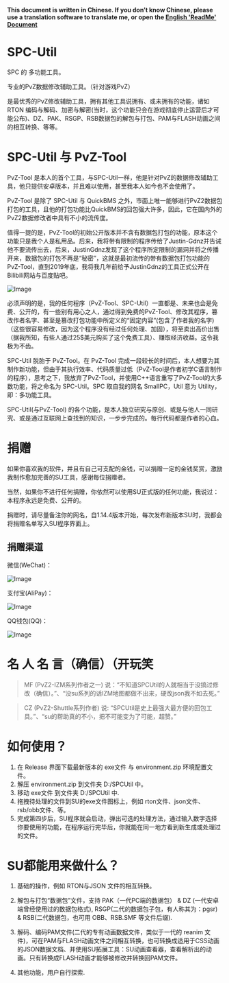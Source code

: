 **This document is written in Chinese. If you don’t know Chinese, please use a translation software to translate me, or open the [English 'ReadMe' Document](./ReadMe_EN.md)**

# SPC-Util

SPC 的 多功能工具。

专业的PvZ数据修改辅助工具。（针对游戏PvZ）

是最优秀的PvZ修改辅助工具，拥有其他工具说拥有、或未拥有的功能，诸如 RTON 编码与解码、加密与解密(当时，这个功能只会在游戏彻底停止运营后才可能公布)、DZ、PAK、RSGP、RSB数据包的解包与打包、PAM与FLASH动画之间的相互转换、等等。

# SPC-Util 与 PvZ-Tool

PvZ-Tool 是本人的首个工具，与SPC-Util一样，他是针对PvZ的数据修改辅助工具，他只提供安卓版本，并且难以使用，甚至我本人如今也不会使用了。

PvZ-Tool 是除了 SPC-Util 与 QuickBMS 之外，市面上唯一能够进行PvZ2数据包打包的工具，且他的打包功能比QuickBMS的回包强大许多，因此，它在国内外的PvZ2数据修改者中具有不小的流传度。

值得一提的是，PvZ-Tool的初始公开版本并不含有数据包打包的功能，原本这个功能只是我个人是私用品。后来，我将带有限制的程序传给了Justin-Gdnz并告诫他不要流传出去，后来，JustinGdnz发现了这个程序所定限制的漏洞并将之传播开来，数据包的打包不再是“秘密”，这就是最初流传的带有数据包打包功能的 PvZ-Tool，直到2019年底，我将我几年前给予JustinGdnz的工具正式公开在Bilibili网站与百度贴吧。

![Image](./other/about_jg.png)

必须声明的是，我的任何程序（PvZ-Tool、SPC-Util）一直都是、未来也会是免费、公开的，有一些别有用心之人，通过得到免费的PvZ-Tool、修改其程序，篡改作者名字、甚至是篡改打包功能中所定义的“固定内容”(包含了作者我的名字)（这些很容易修改，因为这个程序没有经过任何处理、加固），将至卖出高价出售（据我所知，有些人通过25$美元购买了这个免费工具）、赚取经济收益。这令我极为不齿。

SPC-Util 脱胎于 PvZ-Tool。在 PvZ-Tool 完成一段较长的时间后，本人想要为其制作新功能，但由于其执行效率、代码质量过低（PvZ-Tool是作者初学C语言制作的程序），思考之下，我放弃了PvZ-Tool，并使用C++语言重写了PvZ-Tool的大多数功能，将之命名为 SPC-Util。SPC 取自我的网名 SmallPC，Util 意为 Utility，即：多功能工具。

SPC-Util(与PvZ-Tool) 的各个功能，是本人独立研究与原创、或是与他人一同研究、或是通过互联网上查找到的知识，一步步完成的。每行代码都是作者的心血。

# 捐赠

如果你喜欢我的软件，并且有自己可支配的金钱，可以捐赠一定的金钱奖赏，激励我制作愈加完善的SU工具，感谢每位捐赠者。

当然，如果你不进行任何捐赠，你依然可以使用SU正式版的任何功能，我说过：本程序永远是免费、公开的。

捐赠时，请尽量备注你的网名，自1.14.4版本开始，每次发布新版本SU时，我都会将捐赠名单写入SU程序界面上。

## 捐赠渠道

微信(WeChat)：

![Image](./donate/wechat.png)

支付宝(AliPay)：

![Image](./donate/alipay.jpg)

QQ钱包(QQ)：

![Image](./donate/qq.png)

# 名 人 名 言（确信）（开玩笑

> MF (PvZ2-IZM系列作者之一) 说：“不知道SPCUtil的人就相当于没搞过修改（确信）。”、“没su系列的话IZM地图都做不出来，硬改json我不如去死。”  

> CZ (PvZ2-Shuttle系列作者) 说: “SPCUtil是史上最强大最方便的回包工具。”、“su的帮助真的不小，把不可能变为了可能，超赞。”  

# 如何使用？

1. 在 Release 界面下载最新版本的 exe文件 与 environment.zip 环境配置文件。
2. 解压 environment.zip 到文件夹 D:/SPCUtil 中。
3. 移动 exe文件 到文件夹 D:/SPCUtil 中.
4. 拖拽待处理的文件到SU的exe文件图标上，例如 rton文件、json文件、rsb/obb文件、等。
5. 完成第四步后，SU程序就会启动，弹出可选的处理方法，通过输入数字选择你要使用的功能，在程序运行完毕后，你就能在同一地方看到新生成或处理过的文件。

# SU都能用来做什么？

1. 基础的操作，例如 RTON与JSON 文件的相互转换。
2. 解包与打包“数据包”文件，支持 PAK（一代PC端的数据包） & DZ (一代安卓端曾经使用过的数据包格式), RSGP(二代的数据包子包，有人称其为：pgsr) & RSB(二代数据包，也可用 OBB、RSB.SMF 等文件后缀).
3. 解码、编码PAM文件(二代的专有动画数据文件，类似于一代的 reanim 文件)，可在PAM与FLASH动画文件之间相互转换，也可转换成适用于CSS动画的JSON数据文档、并使用SU拓展工具：SU动画查看器，查看解析出的动画。只有转换成FLASH动画才能够被修改并转换回PAM文件。

4. 其他功能，用户自行探索.
